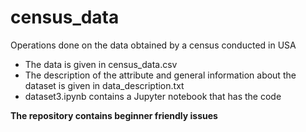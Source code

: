 # census_data
Operations done on the data obtained by a census conducted in USA
- The data is given in census_data.csv
- The description of the attribute and general information about the dataset is given in data_description.txt
- dataset3.ipynb contains a Jupyter notebook that has the code

**The repository contains beginner friendly issues**
